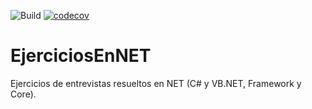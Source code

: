![Build](https://github.com/rpgrca/EjerciciosEnNET/workflows/Build/badge.svg?branch=main) [![codecov](https://codecov.io/gh/rpgrca/EjerciciosEnNET/branch/main/graph/badge.svg?token=Z5Y4J7M71A)](undefined)

# EjerciciosEnNET

Ejercicios de entrevistas resueltos en NET (C# y VB.NET, Framework y Core).
